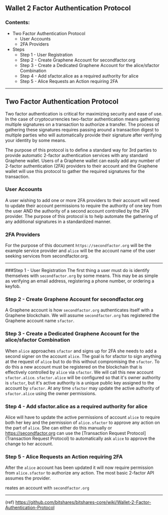 ## Wallet 2 Factor Authentication Protocol

### Contents:
- Two Factor Authentication Protocol
   - User Accounts
   - 2FA Providers
- Steps
   - Step 1 - User Registration
   - Step 2 - Create Graphene Account for secondfactor.org
   - Step 3 - Create a Dedicated Graphene Account for the alice/sfactor Combination
   - Step 4 - Add sfactor.alice as a required authority for alice
   - Step 5 - Alice Requests an Action requiring 2FA

***

## Two Factor Authentication Protocol

Two factor authentication is critical for maximizing security and ease of use. In the case of cryptocurrencies two-factor authentication means gathering multiple signatures on a transaction to authorize a transfer. The process of gathering these signatures requires passing around a transaction digest to multiple parties who will automatically provide their signature after verifying your identity by some means.

The purpose of this protocol is to define a standard way for 3rd parties to provide automatic 2-factor authentication services with any standard Graphene wallet. Users of a Graphene wallet can easily add any number of 2-factor authentication (2FA) providers to their account and the Graphene wallet will use this protocol to gather the required signatures for the transaction.

### User Accounts
A user wishing to add one or more 2FA providers to their account will need to update their account permissions to require the authority of one key from the user AND the authority of a second account controlled by the 2FA provider. The purpose of this protocol is to help automate the gathering of any additional signatures in a standardized manner.

### 2FA Providers
For the purpose of this document `https://secondfactor.org` will be the example service provider and `alice` will be the account name of the user seeking services from secondfactor.org.

***

###Step 1 - User Registration
The first thing a user must do is identify themselves with `secondfactor.org` by some means. This may be as simple as verifying an email address, registering a phone number, or ordering a keyfob.

### Step 2 - Create Graphene Account for secondfactor.org
A Graphene account is how `secondfactor.org` authenticates itself with a Graphene blockchain. We will assume `secondfactor.org` has registered the Graphene account name `sfactor`.

### Step 3 - Create a Dedicated Graphene Account for the alice/sfactor Combination
When `alice` approaches `sfactor` and signs up for 2FA she needs to add a second signer on the account `alice`. The goal is for sfactor to sign anything at the request of `alice` but to do this without compromising the `sfactor`. To do this a new account must be registered on the blockchain that is effectively controlled by `alice` via `sfactor`. We will call this new account `sfactor.alice`. `sfactor.alice` will be configured so that it's owner authority is `sfactor`, but it's active authority is a unique public key assigned to the account by `sfactor`. At any time `sfactor` may update the active authority of `sfactor.alice` using the owner permissions.

### Step 4 - Add sfactor.alice as a required authority for alice
Alice will have to update the active permissions of account `alice` to require both her key and the permission of `alice.sfactor` to approve any action on the part of `alice`. She can either do this manually or https://secondfactor.org can use the [Transaction Request Protocol](Transaction Request Protocol) to automatically ask `alice` to approve the change to her account.

### Step 5 - Alice Requests an Action requiring 2FA
After the `alice` account has been updated it will now require permission from `alice.sfactor` to authorize any action. The most basic 2-factor API assumes the provider.

reates an account with `secondfactor.org`


***

(ref)
https://github.com/bitshares/bitshares-core/wiki/Wallet-2-Factor-Authentication-Protocol




